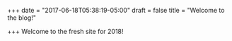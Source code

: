 +++
date = "2017-06-18T05:38:19-05:00"
draft = false
title = "Welcome to the blog!"

+++
Welcome to the fresh site for 2018!
